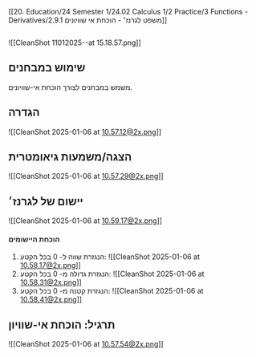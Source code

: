 [[20. Education/24 Semester 1/24.02 Calculus 1/2 Practice/3 Functions - Derivatives/2.9.1 משפט לגרנז׳ - הוכחת אי שוויונים]]
```table-of-contents
```
![[CleanShot 11012025--at 15.18.57.png]]
## שימוש במבחנים
משמש במבחנים לצורך הוכחת אי-שוויונים.
## הגדרה
![[CleanShot 2025-01-06 at 10.57.12@2x.png]]
## הצגה/משמעות גיאומטרית
![[CleanShot 2025-01-06 at 10.57.29@2x.png]]
## יישום של לגרנז׳
![[CleanShot 2025-01-06 at 10.59.17@2x.png]]
#### הוכחת היישומים
1. הנגזרת שווה ל- 0 בכל הקטע:
![[CleanShot 2025-01-06 at 10.58.17@2x.png]]
2. הנגזרת גדולה מ- 0 בכל הקטע:
![[CleanShot 2025-01-06 at 10.58.31@2x.png]]
3. הנגזרת קטנה מ- 0 בכל הקטע:
![[CleanShot 2025-01-06 at 10.58.41@2x.png]]
## תרגיל: הוכחת אי-שוויון
![[CleanShot 2025-01-06 at 10.57.54@2x.png]]